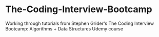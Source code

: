 # The-Coding-Interview-Bootcamp
Working through tutorials from Stephen Grider's The Coding Interview Bootcamp: Algorithms + Data Structures Udemy course
